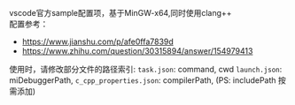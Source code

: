 vscode官方sample配置项，基于MinGW-x64,同时使用clang++  
配置参考：  
- https://www.jianshu.com/p/afe0ffa7839d
- https://www.zhihu.com/question/30315894/answer/154979413

使用时，请修改部分文件的路径索引:
`task.json`: command, cwd
`launch.json`: miDebuggerPath,
`c_cpp_properties.json`: compilerPath, (PS: includePath 按需添加)